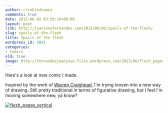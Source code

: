 ```yaml
---
author: crinkledcomix
comments: true
date: 2013-06-02 03:59:19+00:00
layout: post
link: http://juanjosefernandez.com/2013/06/02/spoils-of-the-flesh/
slug: spoils-of-the-flesh
title: Spoils of the flesh
wordpress_id: 2031
categories:
- Comics
old: true
image: http://fernandezjuanjose.files.wordpress.com/2013/06/flesh_pages_vertical.gif
---
```


Here's a look at new comic I made.

Inspired by the work of [Warren Craighead](http://drawerdrawer.blogspot.com/), I'm trying loosen into a new way of drawing. Still pretty traditional in terms of figurative drawing, but I feel I'm moving somewhere new, ya know?

[![flesh_pages_vertical](http://fernandezjuanjose.files.wordpress.com/2013/06/flesh_pages_vertical.gif)](http://fernandezjuanjose.files.wordpress.com/2013/06/flesh_pages_vertical.gif)
